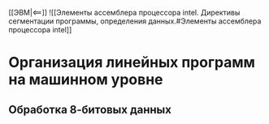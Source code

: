 [[ЭВМ|<==]]
![[Элементы ассемблера процессора intel. Директивы сегментации программы, определения данных.#Элементы ассемблера процессора intel]]
# Организация линейных программ на машинном уровне
## Обработка 8-битовых данных
